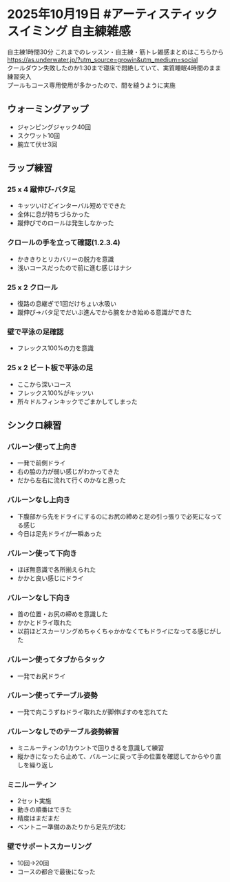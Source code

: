 # 2025年10月19日 #アーティスティックスイミング 自主練雑感
自主練1時間30分
これまでのレッスン・自主練・筋トレ雑感まとめはこちらから  
https://as.underwater.jp/?utm_source=growin&utm_medium=social  
クールダウン失敗したのか1:30まで寝床で悶絶していて、実質睡眠4時間のまま練習突入  
プールもコース専用使用が多かったので、間を縫うように実施  
## ウォーミングアップ
- ジャンピングジャック40回
- スクワット10回
- 腕立て伏せ3回
## ラップ練習
### 25 x 4 蹴伸び-バタ足
- キッツいけどインターバル短めでできた
- 全体に息が持ちづらかった
- 蹴伸びでのロールは発生しなかった
### クロールの手を立って確認(1.2.3.4)
- かききりとリカバリーの脱力を意識
- 浅いコースだったので前に進む感じはナシ
### 25 x 2 クロール
- 復路の息継ぎで1回だけちょい水吸い
- 蹴伸び→バタ足でだいぶ進んでから腕をかき始める意識ができた
### 壁で平泳の足確認
- フレックス100%の力を意識
### 25 x 2 ビート板で平泳の足
- ここから深いコース
- フレックス100%がキッツい
- 所々ドルフィンキックでごまかしてしまった
## シンクロ練習
### バルーン使って上向き
- 一発で前側ドライ
- 右の脇の力が弱い感じがわかってきた
- だから左右に流れて行くのかなと思った
### バルーンなし上向き
- 下腹部から先をドライにするのにお尻の締めと足の引っ張りで必死になってる感じ
- 今日は足先ドライが一瞬あった
### バルーン使って下向き
- ほぼ無意識で各所揃えられた
- かかと良い感じにドライ
### バルーンなし下向き
- 首の位置・お尻の締めを意識した
- かかとドライ取れた
- 以前ほどスカーリングめちゃくちゃかかなくてもドライになってる感じがした
### バルーン使ってタブからタック
- 一発でお尻ドライ
### バルーン使ってテーブル姿勢
- 一発で向こうずねドライ取れたが脚伸ばすのを忘れてた
### バルーンなしでのテーブル姿勢練習
- ミニルーティンの1カウントで回りきるを意識して練習
- 縦かきになったら止めて、バルーンに戻って手の位置を確認してからやり直しを繰り返し
### ミニルーティン
- 2セット実施
- 動きの順番はできた
- 精度はまだまだ
- ベントニー準備のあたりから足先が沈む
### 壁でサポートスカーリング
- 10回→20回
- コースの都合で最後になった